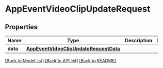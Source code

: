 # AppEventVideoClipUpdateRequest

## Properties
Name | Type | Description | Notes
------------ | ------------- | ------------- | -------------
**data** | [**AppEventVideoClipUpdateRequestData**](AppEventVideoClipUpdateRequestData.md) |  | 

[[Back to Model list]](../README.md#documentation-for-models) [[Back to API list]](../README.md#documentation-for-api-endpoints) [[Back to README]](../README.md)


